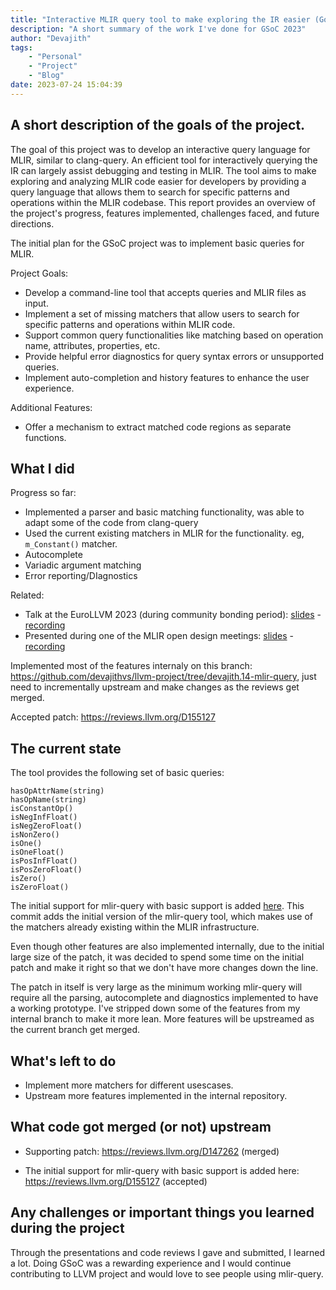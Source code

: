 ```yaml
---
title: "Interactive MLIR query tool to make exploring the IR easier (Google Summer of Code 2023)"
description: "A short summary of the work I've done for GSoC 2023"
author: "Devajith"
tags:
    - "Personal"
    - "Project"
    - "Blog"
date: 2023-07-24 15:04:39
---
```


## A short description of the goals of the project.

The goal of this project was to develop an interactive query language for MLIR, similar to clang-query. An efficient tool for interactively querying the IR can largely assist debugging and testing in MLIR. The tool aims to make exploring and analyzing MLIR code easier for developers by providing a query language that allows them to search for specific patterns and operations within the MLIR codebase. This report provides an overview of the project's progress, features implemented, challenges faced, and future directions.

The initial plan for the GSoC project was to implement basic queries for MLIR.

Project Goals:

- Develop a command-line tool that accepts queries and MLIR files as input.
- Implement a set of missing matchers that allow users to search for specific patterns and operations within MLIR code.
- Support common query functionalities like matching based on operation name, attributes, properties, etc.
- Provide helpful error diagnostics for query syntax errors or unsupported queries.
- Implement auto-completion and history features to enhance the user experience.

Additional Features:

- Offer a mechanism to extract matched code regions as separate functions.
    

## What I did

Progress so far:
 - Implemented a parser and basic matching functionality, was able to adapt some of the code from clang-query
 - Used the current existing matchers in MLIR for the functionality. eg, `m_Constant()` matcher.
 - Autocomplete
 - Variadic argument matching
 - Error reporting/DIagnostics

Related:
 - Talk at the EuroLLVM 2023 (during community bonding period): [slides](https://llvm.org/devmtg/2023-05/slides/StudentTalks-May11/04-Sreeramaswamy-MLIRQueryTool.pdf) - [recording](https://youtu.be/3ELHZARBmYs)
 - Presented during one of the MLIR open design meetings: [slides](https://mlir.llvm.org/OpenMeetings/2023-07-13-MLIR-query.pdf) - [recording](https://youtu.be/eFNS4ubazO4)

Implemented most of the features internaly on this branch: https://github.com/devajithvs/llvm-project/tree/devajith.14-mlir-query, just need to incrementally upstream and make changes as the reviews get merged.

Accepted patch: https://reviews.llvm.org/D155127

## The current state

The tool provides the following set of basic queries:

```
hasOpAttrName(string)
hasOpName(string)
isConstantOp()
isNegInfFloat()
isNegZeroFloat()
isNonZero()
isOne()
isOneFloat()
isPosInfFloat()
isPosZeroFloat()
isZero()
isZeroFloat()
```

The initial support for mlir-query with basic support is added [here](https://reviews.llvm.org/D155127). This commit adds the initial version of the mlir-query tool, which makes use of the matchers already existing within the MLIR infrastructure.

Even though other features are also implemented internally, due to the initial large size of the patch, it was decided to spend some time on the initial patch and make it right so that we don't have more changes down the line.

The patch in itself is very large as the minimum working mlir-query will require all the parsing, autocomplete and diagnostics implemented to have a working prototype. I've stripped down some of the features from my internal branch to make it more lean. More features will be upstreamed as the current branch get merged.


## What's left to do

- Implement more matchers for different usescases.
- Upstream more features implemented in the internal repository.

## What code got merged (or not) upstream

- Supporting patch: https://reviews.llvm.org/D147262 (merged)

- The initial support for mlir-query with basic support is added here: https://reviews.llvm.org/D155127 (accepted)

## Any challenges or important things you learned during the project

Through the presentations and code reviews I gave and submitted, I learned a lot. Doing GSoC was a rewarding experience and I would continue contributing to LLVM project and would love to see people using mlir-query.
